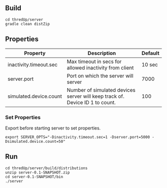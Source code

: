 ## Build
```
cd thredUp/server
gradle clean distZip
```

## Properties
| Property | Description | Default |
|----------|-------------|---------|
| inactivity.timeout.sec | Max timeout in secs for allowed inactivity from client | 10 sec |
| server.port | Port on which the server will server | 7000 |
| simulated.device.count | Number of simulated devices server will keep track of. Device ID 1 to count. | 100 |

### Set Properties
Export before starting server to set properties.
```
export SERVER_OPTS="-Dinactivity.timeout.sec=1 -Dserver.port=5000 -Dsimulated.device.count=50"
```

## Run
```
cd thredUp/server/build/distributions
unzip server-0.1-SNAPSHOT.zip
cd server-0.1-SNAPSHOT/bin
./server
```
